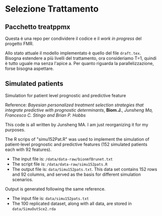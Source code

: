 # Selezione Trattamento 
## Pacchetto treatppmx

Questa è una repo per condividere il codice e il *work in progress* del progetto FMR.

Allo stato attuale il modello implementato è quello del file `draft.tex`. 
Bisogna estendere a più livelli del trattamento, ora consideriamo T=1, quindi è tutto uguale ma senza l'apice a. 
Per quanto riguarda la parallelizzazione, forse bisogna aspettare. 


## Simulated patients
Simulation for patient level prognostic and predictive feature

Reference: *Bayesian personalized treatment selection strategies that integrate predictive with prognostic determinants*, **Biom.J.**, *Junsheng Ma, Francesco C. Stingo and Brian P. Hobbs*

This code is all written by Junsheng MA. I am just reorganizing it for my purposes.

The R scrips of "simu152Pat.R" was used to implement the simulation of patient-level 
prognostic and predictive features (152 simulated patients each with 92 features).   

* The input file is: `/data/data-raw/bionmfBrunet.txt`
* The script file is: `/data/data-raw/simu152pats.R`
* The output file is: `data/Simu152pats.txt`. This data set contains 152 rows and 92 columns,
and served as the basis for different simulation scenarios.

Output is generated following the same reference. 

* The input file is: `data/simu152pats.txt`
* The 100 replicated dataset, along with all data, are stored in `data/SimuOutSce2.rda`
